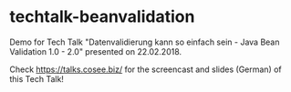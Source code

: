 # techtalk-beanvalidation
Demo for Tech Talk "Datenvalidierung kann so einfach sein - Java Bean Validation 1.0 - 2.0" presented on 22.02.2018.

Check https://talks.cosee.biz/ for the screencast and slides (German) of this Tech Talk!
